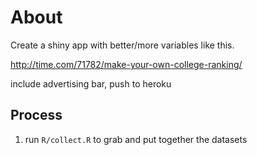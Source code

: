 # About
Create a shiny app with better/more variables like this.

http://time.com/71782/make-your-own-college-ranking/


include advertising bar, push to heroku


## Process

1.  run `R/collect.R` to grab and put together the datasets